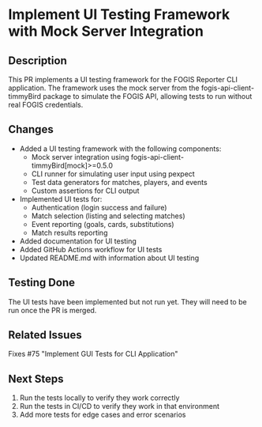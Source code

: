 # Implement UI Testing Framework with Mock Server Integration

## Description

This PR implements a UI testing framework for the FOGIS Reporter CLI application. The framework uses the mock server from the fogis-api-client-timmyBird package to simulate the FOGIS API, allowing tests to run without real FOGIS credentials.

## Changes

- Added a UI testing framework with the following components:
  - Mock server integration using fogis-api-client-timmyBird[mock]>=0.5.0
  - CLI runner for simulating user input using pexpect
  - Test data generators for matches, players, and events
  - Custom assertions for CLI output
- Implemented UI tests for:
  - Authentication (login success and failure)
  - Match selection (listing and selecting matches)
  - Event reporting (goals, cards, substitutions)
  - Match results reporting
- Added documentation for UI testing
- Added GitHub Actions workflow for UI tests
- Updated README.md with information about UI testing

## Testing Done

The UI tests have been implemented but not run yet. They will need to be run once the PR is merged.

## Related Issues

Fixes #75 "Implement GUI Tests for CLI Application"

## Next Steps

1. Run the tests locally to verify they work correctly
2. Run the tests in CI/CD to verify they work in that environment
3. Add more tests for edge cases and error scenarios
